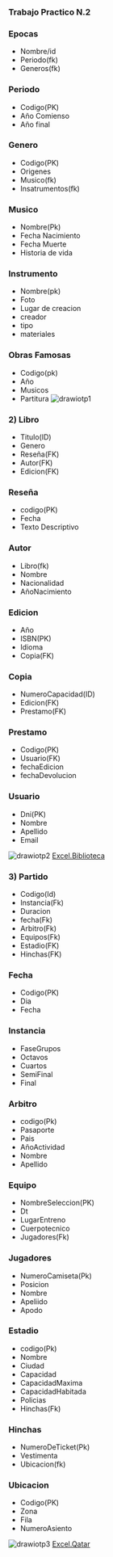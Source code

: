 ### Trabajo Practico N.2

### Epocas
- Nombre/id
- Periodo(fk)
- Generos(fk)

### Periodo
- Codigo(PK)
- Año Comienso
- Año final

### Genero
- Codigo(PK)
- Origenes
- Musico(fk)
- Insatrumentos(fk)

### Musico
- Nombre(Pk)
- Fecha Nacimiento
- Fecha Muerte
- Historia de vida

### Instrumento
- Nombre(pk)
- Foto
- Lugar de creacion
- creador
- tipo
- materiales
### Obras Famosas
- Codigo(pk)
- Año
- Musicos
- Partitura
![drawiotp1](Drawio/tp2.1.Epocas.png)

### 2) Libro
- Titulo(ID)
- Genero
- Reseña(FK)
- Autor(FK)
- Edicion(FK)
### Reseña
- codigo(PK)
- Fecha
- Texto Descriptivo
### Autor
- Libro(fk)
- Nombre
- Nacionalidad
- AñoNacimiento
### Edicion
- Año
- ISBN(PK)
- Idioma
- Copia(FK)
### Copia
- NumeroCapacidad(ID)
- Edicion(FK)
- Prestamo(FK)
### Prestamo
- Codigo(PK)
- Usuario(FK)
- fechaEdicion
- fechaDevolucion
### Usuario
- Dni(PK)
- Nombre
- Apellido
- Email

![drawiotp2](Drawio/tp2.2.Biblioteca.png)
[Excel.Biblioteca](Excels/tp2.2-Biblioteca.xlsx)


### 3) Partido
- Codigo(Id)
- Instancia(Fk)
- Duracion
- fecha(Fk)
- Arbitro(Fk)
- Equipos(Fk)
- Estadio(FK)
- Hinchas(FK)

### Fecha
- Codigo(PK)
- Dia
- Fecha
### Instancia
- FaseGrupos
- Octavos
- Cuartos
- SemiFinal
- Final
### Arbitro
- codigo(Pk)
- Pasaporte
- Pais
- AñoActividad
- Nombre
- Apellido
### Equipo
- NombreSeleccion(PK)
- Dt
- LugarEntreno
- Cuerpotecnico
- Jugadores(Fk)
### Jugadores
- NumeroCamiseta(Pk)
- Posicion
- Nombre
- Apeliido
- Apodo
### Estadio
- codigo(Pk)
- Nombre
- Ciudad
- Capacidad
- CapacidadMaxima
- CapacidadHabitada
- Policias
- Hinchas(Fk)
### Hinchas
- NumeroDeTicket(Pk)
- Vestimenta
- Ubicacion(fk)
### Ubicacion
- Codigo(PK)
- Zona
- Fila
- NumeroAsiento

![drawiotp3](Drawio/tp2.3qatar.png)
[Excel.Qatar](Excels/tp2.3-Qatar22.xlsx)
